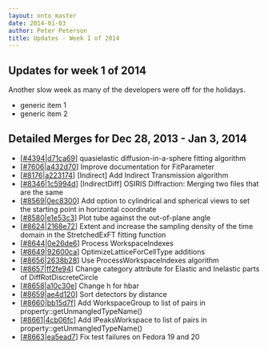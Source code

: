 ```yaml
---
layout: onto_master
date: 2014-01-03
author: Peter Peterson
title: Updates - Week 1 of 2014
---
```

Updates for week 1 of 2014
--------------------------
Another slow week as many of the developers were off for the holidays.
* generic item 1
* generic item 2

Detailed Merges for Dec 28, 2013 - Jan 3, 2014
----------------------------------------------
* \[[#4394](http://trac.mantidproject.org/mantid/ticket/4394)|[d71ca69](https://github.com/mantidproject/mantid/commit/d71ca69a8c0d0c7ca7f3e19dee76d9d8d348494f)\] quasielastic diffusion-in-a-sphere fitting algorithm
* \[[#7606](http://trac.mantidproject.org/mantid/ticket/7606)|[a432d70](https://github.com/mantidproject/mantid/commit/a432d708dc23ec4e570ee1eb3d8c6344826dcd3d)\] Improve documentation for FitParameter
* \[[#8176](http://trac.mantidproject.org/mantid/ticket/8176)|[a223174](https://github.com/mantidproject/mantid/commit/a223174c2a73191a3ef10b63b80219d9136883c4)\] [Indirect] Add Indirect Transmission algorithm
* \[[#8346](http://trac.mantidproject.org/mantid/ticket/8346)|[1c5994d](https://github.com/mantidproject/mantid/commit/1c5994dca276eb43f65da0f8fb8b7f2168768a6d)\] [IndirectDiff] OSIRIS Diffraction: Merging two files that are the same
* \[[#8569](http://trac.mantidproject.org/mantid/ticket/8569)|[0ec8300](https://github.com/mantidproject/mantid/commit/0ec8300a1a88a6d733412d3d951ed4681b7cffa5)\] Add option to cylindrical and spherical views to set the starting point in horizontal coordinate
* \[[#8580](http://trac.mantidproject.org/mantid/ticket/8580)|[e1e53c3](https://github.com/mantidproject/mantid/commit/e1e53c3fcffb797f5f2c33a96a2c849985bd0b28)\] Plot tube against the out-of-plane angle
* \[[#8624](http://trac.mantidproject.org/mantid/ticket/8624)|[2168e72](https://github.com/mantidproject/mantid/commit/2168e72cb610cb6279f253abae2a8ab3dd631a74)\] Extent and increase the sampling density of the time domain in the StretchedExFT fitting function
* \[[#8644](http://trac.mantidproject.org/mantid/ticket/8644)|[0e26de6](https://github.com/mantidproject/mantid/commit/0e26de6a56fa31c4513ce18463d750dc4a88692d)\] Process WorkspaceIndexes
* \[[#8649](http://trac.mantidproject.org/mantid/ticket/8649)|[92600ca](https://github.com/mantidproject/mantid/commit/92600caf0d888cf0147ed8b8cd7ff6e4d733872b)\] OptimizeLatticeForCellType additions
* \[[#8656](http://trac.mantidproject.org/mantid/ticket/8656)|[2638b28](https://github.com/mantidproject/mantid/commit/2638b28eb5192418b93b5c5a182c7bffc100d2c4)\] Use ProcessWorkspaceIndexes algorithm
* \[[#8657](http://trac.mantidproject.org/mantid/ticket/8657)|[ff2fe94](https://github.com/mantidproject/mantid/commit/ff2fe94bb3604be3d5899024cb78faa0143cb5aa)\] Change category attribute for Elastic and Inelastic parts of DiffRotDiscreteCircle
* \[[#8658](http://trac.mantidproject.org/mantid/ticket/8658)|[a10c30e](https://github.com/mantidproject/mantid/commit/a10c30ea78e592603940279e26719481d61b484d)\] Change h for hbar
* \[[#8659](http://trac.mantidproject.org/mantid/ticket/8659)|[ae4d120](https://github.com/mantidproject/mantid/commit/ae4d12062b0cbad5738b86c8214c13b4cb6619ff)\] Sort detectors by distance
* \[[#8660](http://trac.mantidproject.org/mantid/ticket/8660)|[bb15d7f](https://github.com/mantidproject/mantid/commit/bb15d7fb9cfbaa77cde24c461758140de52bda72)\] Add WorkspaceGroup to list of pairs in property::getUnmangledTypeName()
* \[[#8661](http://trac.mantidproject.org/mantid/ticket/8661)|[4cb06fc](https://github.com/mantidproject/mantid/commit/4cb06fcc3e8a294fc44582093c064df5ca9ecdca)\] Add IPeaksWorkspace to list of pairs in property::getUnmangledTypeName()
* \[[#8663](http://trac.mantidproject.org/mantid/ticket/8663)|[ea5ead7](https://github.com/mantidproject/mantid/commit/ea5ead71b2e9d913011286e7cbe7f6eb3f8a29e1)\] Fix test failures on Fedora 19 and 20
